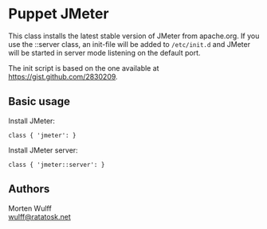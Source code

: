 Puppet JMeter
=============

This class installs the latest stable version of JMeter from apache.org. If you use the ::server class, an init-file will be added to `/etc/init.d` and JMeter will be started in server mode listening on the default port.

The init script is based on the one available at https://gist.github.com/2830209.


Basic usage
-----------

Install JMeter:

    class { 'jmeter': }

Install JMeter server:

    class { 'jmeter::server': }


Authors
-------

Morten Wulff  
<wulff@ratatosk.net>